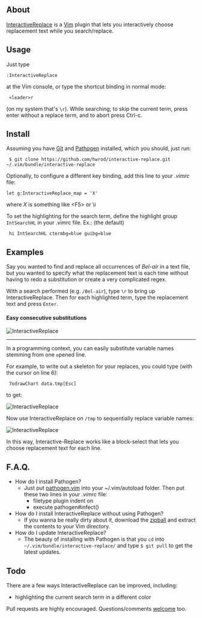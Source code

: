 ## About
[InteractiveReplace] is a [Vim] plugin that lets you interactively choose replacement text while you search/replace.

## Usage
Just type

    :InteractiveReplace

at the Vim console, or type the shortcut binding in normal mode:

     <leader>r

(on my system that's `\r`). While searching; to skip the current term, press enter without a replace term, and to abort press Ctrl-c.

## Install
Assuming you have [Git] and [Pathogen] installed, which you should, just run:

     $ git clone https://github.com/hwrod/interactive-replace.git ~/.vim/bundle/interactive-replace

Optionally, to configure a different key binding, add this line to your *.vimrc* file:

    let g:InteractiveReplace_map = 'X'

where *X* is something like &lt;F5&gt; or \i

To set the highlighting for the search term, define the highlight group
`IntSearchHL` in your .vimrc file. Ex.: (the default)

     hi IntSearchHL ctermbg=blue guibg=blue

## Examples

Say you wanted to find and replace all occurrences of *Bel-air* in a text file, but you wanted to specify what the replacement text is each time without having to redo a substitution or create a very complicated regex.

With a search performed (e.g. `/Bel-air`), type `\r` to bring up InteractiveReplace. Then for each highlighted term, type the replacement text and press `Enter`.

#### Easy consecutive substitutions
![InteractiveReplace](http://www.planetharold.com/projects/interactive-replace/interactive-replace-1.png)

----------------

In a programming context, you can easily substitute variable names stemming from one `o`pened line.

For example, to write out a skeleton for your replaces, you could type (with the cursor on line 6):

     7odrawChart data.tmp[Esc]

to get:

![InteractiveReplace](http://www.planetharold.com/projects/interactive-replace/interactive-replace-2.png)

Now use InteractiveReplace on `/tmp` to sequentially replace variable names:

![InteractiveReplace](http://www.planetharold.com/projects/interactive-replace/interactive-replace-3.png)

In this way, Interactive-Replace works like a block-select that lets you choose replacement text for each line.
## F.A.Q.
* How do I install Pathogen?
     * Just put [pathogen.vim] into your ~/.vim/autoload folder. Then put these two lines in your *.vimrc* file: 
        * filetype plugin indent on
        * execute pathogen#infect()
* How do I install InteractiveReplace without using Pathogen?
     * If you wanna be really dirty about it, download the [zipball] and extract the contents to your Vim directory.
* How do I update InteractiveReplace?
    * The beauty of installing with Pathogen is that you `cd` into `~/.vim/bundle/interactive-replace/` and type `$ git pull` to get the latest updates.

## Todo

There are a few ways InteractiveReplace can be improved, including:

* highlighting the current search term in a different color

Pull requests are highly encouraged. Questions/comments [welcome] too.

[InteractiveReplace]:http://github.com/hwrod/interactive-replace/
[zipball]:https://github.com/hwrod/interactive-replace/zipball/master
[Pathogen]:http://github.com/tpope/vim-pathogen/
[pathogen.vim]:https://raw.github.com/tpope/vim-pathogen/master/autoload/pathogen.vim
[Vim]:http://www.vim.org
[Git]:http://git-scm.com
[welcome]:mailto:harold@planetharold.com
